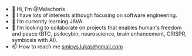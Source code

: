 - 👋 Hi, I’m @Malachoris
- 👀 I have lots of interests although focusing on software engineering.
- 🌱 I’m currently learning JAVA. 
- 💞️ I’m looking to collaborate on projects that enables human's freedom and peace (BTC, psilocybin, neuroscience, brain enhancement, CRISPR, symbiosis with AI).
- 📫 How to reach me smicys.lukas@gmail.com

<!---
Malachoris/Malachoris is a ✨ special ✨ repository because its `README.md` (this file) appears on your GitHub profile.
You can click the Preview link to take a look at your changes.
--->

